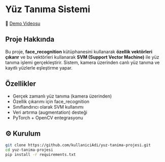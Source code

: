 # Yüz Tanıma Sistemi

🎥 [Demo Videosu](https://www.youtube.com/shorts/IONLdlENiBU)

##  Proje Hakkında

Bu proje, **face_recognition** kütüphanesini kullanarak **özellik vektörleri çıkarır** ve bu vektörleri kullanarak **SVM (Support Vector Machine)** ile yüz tanıma işlemi gerçekleştirir. Sistem, kamera üzerinden canlı yüz tanıma ve kayıtlı yüzlerle eşleştirme yapar.

##  Özellikler

- Gerçek zamanlı yüz tanıma (kamera üzerinden)
- Özellik çıkarımı için face_recognition 
- Sınıflandırıcı olarak SVM kullanımı
- Veri artırma (augmentation) desteği
- PyTorch + OpenCV entegrasyonu

## ⚙️ Kurulum

```bash
git clone https://github.com/kullaniciAdi/yuz-tanima-projesi.git
cd yuz-tanima-projesi
pip install -r requirements.txt
